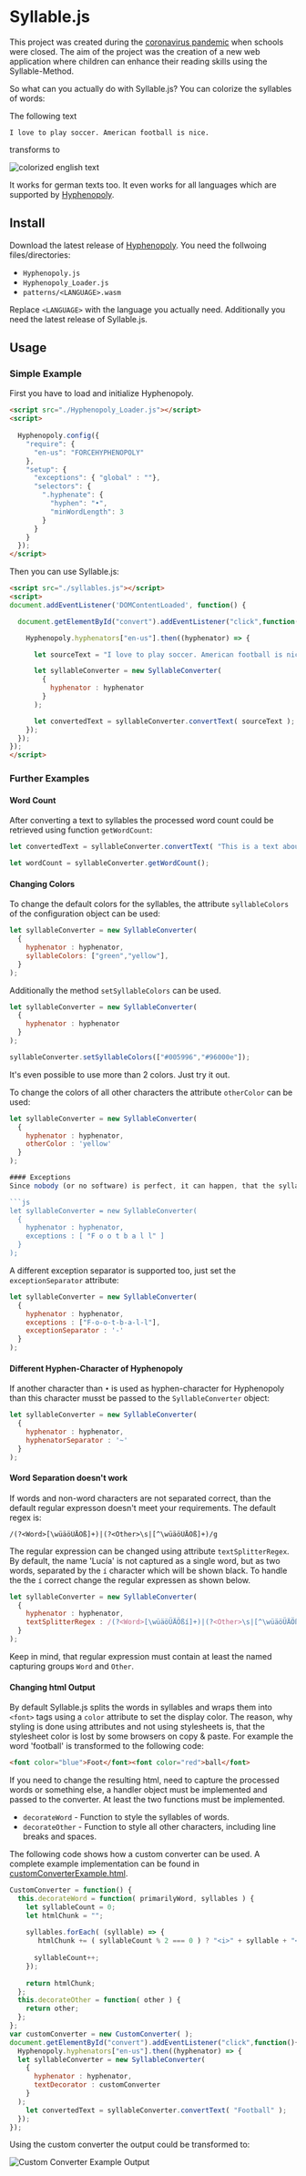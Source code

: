 # Syllable.js
This project was created during the [coronavirus pandemic](https://en.wikipedia.org/wiki/2019%E2%80%9320_coronavirus_pandemic) when schools were closed. The aim of the project was the creation of a new web application where children can enhance their reading skills using the Syllable-Method.

So what can you actually do with Syllable.js? You can colorize the syllables of words:

The following text
```
I love to play soccer. American football is nice.
```
transforms to

![colorized english text](./img/example_en.png)

It works for german texts too. It even works for all languages which are supported by [Hyphenopoly](https://github.com/mnater/Hyphenopoly).

## Install
Download the latest release of [Hyphenopoly](https://github.com/mnater/Hyphenopoly). You need the follwoing files/directories:

* `Hyphenopoly.js`
* `Hyphenopoly_Loader.js`
* `patterns/<LANGUAGE>.wasm`

Replace `<LANGUAGE>` with the language you actually need. Additionally you need the latest release of Syllable.js.

## Usage
### Simple Example
First you have to load and initialize Hyphenopoly.
```HTML
<script src="./Hyphenopoly_Loader.js"></script>
<script>
  
  Hyphenopoly.config({
    "require": {
      "en-us": "FORCEHYPHENOPOLY"
    },
    "setup": {
      "exceptions": { "global" : ""},
      "selectors": {
        ".hyphenate": {
          "hyphen": "•",
          "minWordLength": 3
        }
      }
    }
  });
</script>
```

Then you can use Syllable.js:
```HTML
<script src="./syllables.js"></script>
<script>
document.addEventListener('DOMContentLoaded', function() {

  document.getElementById("convert").addEventListener("click",function(){

    Hyphenopoly.hyphenators["en-us"].then((hyphenator) => {

      let sourceText = "I love to play soccer. American football is nice.";

      let syllableConverter = new SyllableConverter(
        {
          hyphenator : hyphenator
        }
      );

      let convertedText = syllableConverter.convertText( sourceText );
    });
  });
}); 
</script>
```

### Further Examples

#### Word Count
After converting a text to syllables the processed word count could be retrieved using function `getWordCount`:

```js
let convertedText = syllableConverter.convertText( "This is a text about Unicorns" );

let wordCount = syllableConverter.getWordCount();
```

#### Changing Colors
To change the default colors for the syllables, the attribute `syllableColors` of the configuration object can be used:

```js
let syllableConverter = new SyllableConverter(
  {
    hyphenator : hyphenator,
    syllableColors: ["green","yellow"],
  }
);
```

Additionally the method `setSyllableColors` can be used.

```js
let syllableConverter = new SyllableConverter(
  {
    hyphenator : hyphenator
  }
);

syllableConverter.setSyllableColors(["#005996","#96000e"]);
```

It's even possible to use more than 2 colors. Just try it out.

To change the colors of all other characters the attribute `otherColor` can be used:

```js
let syllableConverter = new SyllableConverter(
  {
    hyphenator : hyphenator,
    otherColor : 'yellow'
  }
);

#### Exceptions
Since nobody (or no software) is perfect, it can happen, that the syllabification is not correct. If so you can define exceptions to overcome the default behavior of syllable.js. Exceptions can be passed using `exceptions` attibute as arrays at the createion of the converter object. Than words will be splitted at space character into syllables.

```js
let syllableConverter = new SyllableConverter(
  {
    hyphenator : hyphenator,
    exceptions : [ "F o o t b a l l" ]
  }
);
```

A different exception separator is supported too, just set the `exceptionSeparator` attribute:

```js
let syllableConverter = new SyllableConverter(
  {
    hyphenator : hyphenator,
    exceptions : ["F-o-o-t-b-a-l-l"],
    exceptionSeparator : '-'
  }
);
```

#### Different Hyphen-Character of Hyphenopoly
If another character than `•` is used as hyphen-character for Hyphenopoly than this character musst be passed to the `SyllableConverter` object:

```js
let syllableConverter = new SyllableConverter(
  {
    hyphenator : hyphenator,
    hyphenatorSeparator : '~'
  }
);
```

#### Word Separation doesn't work
If words and non-word characters are not separated correct, than the default regular expresson doesn't meet your requirements. The default regex is:

```
/(?<Word>[\wüäöÜÄÖß]+)|(?<Other>\s|[^\wüäöÜÄÖß]+)/g
```

The regular expression can be changed using attribute `textSplitterRegex`. By default, the name 'Lucía' is not captured as a single word, but as two words, separated by the `í` character which will be shown black. To handle the the `í` correct change the regular expressen as shown below.

```js
let syllableConverter = new SyllableConverter(
  {
    hyphenator : hyphenator,
    textSplitterRegex : /(?<Word>[\wüäöÜÄÖßí]+)|(?<Other>\s|[^\wüäöÜÄÖßí]+)/g
  }
);
```

Keep in mind, that regular expression must contain at least the named capturing groups `Word` and `Other`.

#### Changing html Output
By default Syllable.js splits the words in syllables and wraps them into `<font>` tags using a `color` attribute to set the display color. The reason, why styling is done using attributes and not using stylesheets is, that the stylesheet color is lost by some browsers on copy & paste. For example the word 'football' is transformed to the following code:

```html
<font color="blue">Foot</font><font color="red">ball</font>
```

If you need to change the resulting html, need to capture the processed words or something else, a handler object must be implemented and passed to the converter. At least the two functions must be implemented.

* `decorateWord` - Function to style the syllables of words.
* `decorateOther` - Function to style all other characters, including line breaks and spaces.

The following code shows how a custom converter can be used. A complete example implementation can be found in [customConverterExample.html](customConverterExample.html).

```js
CustomConverter = function() {
  this.decorateWord = function( primarilyWord, syllables ) {
    let syllableCount = 0;
    let htmlChunk = "";
	
    syllables.forEach( (syllable) => {
       htmlChunk += ( syllableCount % 2 === 0 ) ? "<i>" + syllable + "</i>" : "<b>" + syllable + "</b>"
		
      syllableCount++;
    });
	
    return htmlChunk;
  };
  this.decorateOther = function( other ) {
    return other;
  };
};
var customConverter = new CustomConverter( );
document.getElementById("convert").addEventListener("click",function(){
  Hyphenopoly.hyphenators["en-us"].then((hyphenator) => {
  let syllableConverter = new SyllableConverter(
    {
      hyphenator : hyphenator,
      textDecorator : customConverter
    }
  );
    let convertedText = syllableConverter.convertText( "Football" );
  });
});
```

Using the custom converter the output could be transformed to:

![Custom Converter Example Output](img/customConverterExample.png)